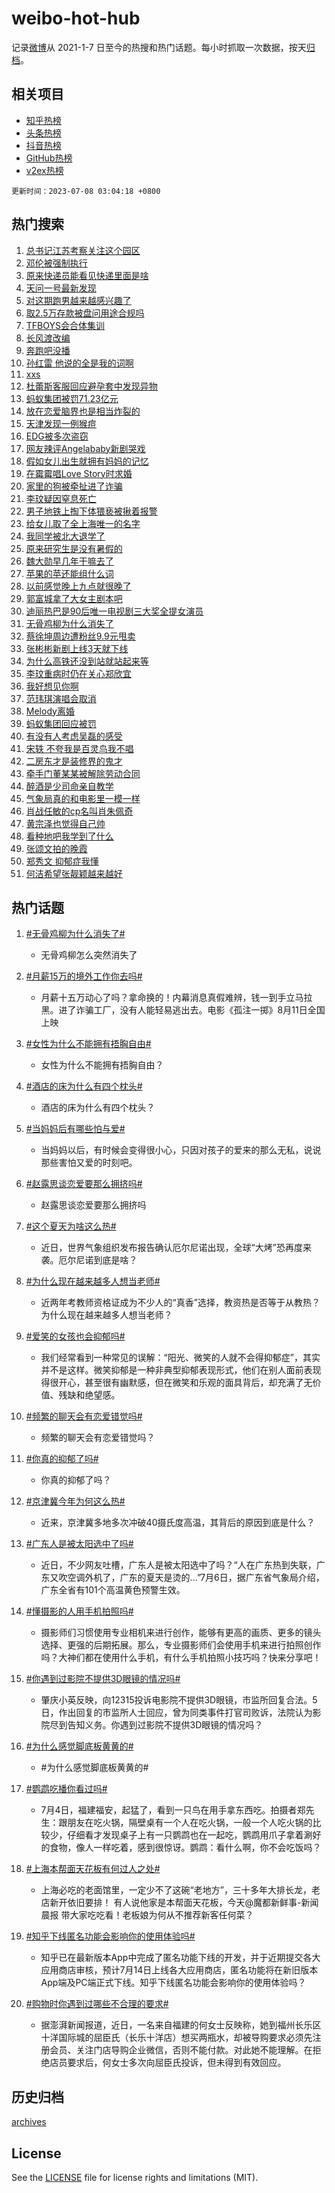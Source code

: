 # weibo-hot-hub

记录[微博](https://www.weibo.com)从 2021-1-7 日至今的热搜和热门话题。每小时抓取一次数据，按天[归档](archives)。

## 相关项目

- [知乎热榜](https://github.com/lonnyzhang423/zhihu-hot-hub)
- [头条热榜](https://github.com/lonnyzhang423/toutiao-hot-hub)
- [抖音热榜](https://github.com/lonnyzhang423/douyin-hot-hub)
- [GitHub热榜](https://github.com/lonnyzhang423/github-hot-hub)
- [v2ex热榜](https://github.com/lonnyzhang423/v2ex-hot-hub)


`更新时间：2023-07-08 03:04:18 +0800`

## 热门搜索

1. [总书记江苏考察关注这个园区](https://m.weibo.cn/search?containerid=100103type%3D1%26t%3D10%26q%3D%23%E6%80%BB%E4%B9%A6%E8%AE%B0%E6%B1%9F%E8%8B%8F%E8%80%83%E5%AF%9F%E5%85%B3%E6%B3%A8%E8%BF%99%E4%B8%AA%E5%9B%AD%E5%8C%BA%23&stream_entry_id=51&isnewpage=1&extparam=seat%3D1%26cate%3D10103%26filter_type%3Drealtimehot%26pos%3D0%26stream_entry_id%3D51%26dgr%3D0%26c_type%3D51%26display_time%3D1688756656%26pre_seqid%3D1688756656757927387198&luicode=10000011&lfid=106003type%253D25%2526t%253D3%2526disable_hot%253D1%2526filter_type%253Drealtimehot)
1. [邓伦被强制执行](https://m.weibo.cn/search?containerid=100103type%3D1%26t%3D10%26q%3D%23%E9%82%93%E4%BC%A6%E8%A2%AB%E5%BC%BA%E5%88%B6%E6%89%A7%E8%A1%8C%23&stream_entry_id=31&isnewpage=1&extparam=seat%3D1%26lcate%3D5001%26flag%3D2%26cate%3D5001%26band_rank%3D1%26dgr%3D0%26pos%3D0%26filter_type%3Drealtimehot%26q%3D%2523%25E9%2582%2593%25E4%25BC%25A6%25E8%25A2%25AB%25E5%25BC%25BA%25E5%2588%25B6%25E6%2589%25A7%25E8%25A1%258C%2523%26stream_entry_id%3D31%26realpos%3D1%26c_type%3D31%26display_time%3D1688756656%26pre_seqid%3D1688756656757927387198&luicode=10000011&lfid=106003type%253D25%2526t%253D3%2526disable_hot%253D1%2526filter_type%253Drealtimehot)
1. [原来快递员能看见快递里面是啥](https://m.weibo.cn/search?containerid=100103type%3D1%26t%3D10%26q%3D%23%E5%8E%9F%E6%9D%A5%E5%BF%AB%E9%80%92%E5%91%98%E8%83%BD%E7%9C%8B%E8%A7%81%E5%BF%AB%E9%80%92%E9%87%8C%E9%9D%A2%E6%98%AF%E5%95%A5%23&stream_entry_id=31&isnewpage=1&extparam=seat%3D1%26lcate%3D5001%26flag%3D2%26cate%3D5001%26band_rank%3D2%26dgr%3D0%26pos%3D1%26filter_type%3Drealtimehot%26q%3D%2523%25E5%258E%259F%25E6%259D%25A5%25E5%25BF%25AB%25E9%2580%2592%25E5%2591%2598%25E8%2583%25BD%25E7%259C%258B%25E8%25A7%2581%25E5%25BF%25AB%25E9%2580%2592%25E9%2587%258C%25E9%259D%25A2%25E6%2598%25AF%25E5%2595%25A5%2523%26stream_entry_id%3D31%26realpos%3D2%26c_type%3D31%26display_time%3D1688756656%26pre_seqid%3D1688756656757927387198&luicode=10000011&lfid=106003type%253D25%2526t%253D3%2526disable_hot%253D1%2526filter_type%253Drealtimehot)
1. [天问一号最新发现](https://m.weibo.cn/search?containerid=100103type%3D1%26t%3D10%26q%3D%23%E5%A4%A9%E9%97%AE%E4%B8%80%E5%8F%B7%E6%9C%80%E6%96%B0%E5%8F%91%E7%8E%B0%23&stream_entry_id=31&isnewpage=1&extparam=seat%3D1%26lcate%3D5001%26flag%3D0%26cate%3D5001%26band_rank%3D3%26dgr%3D0%26pos%3D2%26filter_type%3Drealtimehot%26q%3D%2523%25E5%25A4%25A9%25E9%2597%25AE%25E4%25B8%2580%25E5%258F%25B7%25E6%259C%2580%25E6%2596%25B0%25E5%258F%2591%25E7%258E%25B0%2523%26stream_entry_id%3D31%26realpos%3D3%26c_type%3D31%26display_time%3D1688756656%26pre_seqid%3D1688756656757927387198&luicode=10000011&lfid=106003type%253D25%2526t%253D3%2526disable_hot%253D1%2526filter_type%253Drealtimehot)
1. [对这期跑男越来越感兴趣了](https://m.weibo.cn/search?containerid=100103type%3D1%26t%3D10%26q%3D%23%E5%AF%B9%E8%BF%99%E6%9C%9F%E8%B7%91%E7%94%B7%E8%B6%8A%E6%9D%A5%E8%B6%8A%E6%84%9F%E5%85%B4%E8%B6%A3%E4%BA%86%23&stream_entry_id=31&isnewpage=1&extparam=seat%3D1%26lcate%3D5001%26flag%3D2%26cate%3D5001%26band_rank%3D4%26dgr%3D0%26pos%3D3%26filter_type%3Drealtimehot%26q%3D%2523%25E5%25AF%25B9%25E8%25BF%2599%25E6%259C%259F%25E8%25B7%2591%25E7%2594%25B7%25E8%25B6%258A%25E6%259D%25A5%25E8%25B6%258A%25E6%2584%259F%25E5%2585%25B4%25E8%25B6%25A3%25E4%25BA%2586%2523%26stream_entry_id%3D31%26realpos%3D4%26c_type%3D31%26display_time%3D1688756656%26pre_seqid%3D1688756656757927387198&luicode=10000011&lfid=106003type%253D25%2526t%253D3%2526disable_hot%253D1%2526filter_type%253Drealtimehot)
1. [取2.5万存款被盘问用途合规吗](https://m.weibo.cn/search?containerid=100103type%3D1%26t%3D10%26q%3D%23%E5%8F%962.5%E4%B8%87%E5%AD%98%E6%AC%BE%E8%A2%AB%E7%9B%98%E9%97%AE%E7%94%A8%E9%80%94%E5%90%88%E8%A7%84%E5%90%97%23&stream_entry_id=31&isnewpage=1&extparam=seat%3D1%26lcate%3D5001%26flag%3D0%26cate%3D5001%26band_rank%3D5%26dgr%3D0%26pos%3D4%26filter_type%3Drealtimehot%26q%3D%2523%25E5%258F%25962.5%25E4%25B8%2587%25E5%25AD%2598%25E6%25AC%25BE%25E8%25A2%25AB%25E7%259B%2598%25E9%2597%25AE%25E7%2594%25A8%25E9%2580%2594%25E5%2590%2588%25E8%25A7%2584%25E5%2590%2597%2523%26stream_entry_id%3D31%26realpos%3D5%26c_type%3D31%26display_time%3D1688756656%26pre_seqid%3D1688756656757927387198&luicode=10000011&lfid=106003type%253D25%2526t%253D3%2526disable_hot%253D1%2526filter_type%253Drealtimehot)
1. [TFBOYS会合体集训](https://m.weibo.cn/search?containerid=100103type%3D1%26t%3D10%26q%3D%23TFBOYS%E4%BC%9A%E5%90%88%E4%BD%93%E9%9B%86%E8%AE%AD%23&stream_entry_id=31&isnewpage=1&extparam=seat%3D1%26lcate%3D5001%26flag%3D0%26cate%3D5001%26band_rank%3D6%26dgr%3D0%26pos%3D5%26filter_type%3Drealtimehot%26q%3D%2523TFBOYS%25E4%25BC%259A%25E5%2590%2588%25E4%25BD%2593%25E9%259B%2586%25E8%25AE%25AD%2523%26stream_entry_id%3D31%26realpos%3D6%26c_type%3D31%26display_time%3D1688756656%26pre_seqid%3D1688756656757927387198&luicode=10000011&lfid=106003type%253D25%2526t%253D3%2526disable_hot%253D1%2526filter_type%253Drealtimehot)
1. [长风渡改编](https://m.weibo.cn/search?containerid=100103type%3D1%26t%3D10%26q%3D%E9%95%BF%E9%A3%8E%E6%B8%A1%E6%94%B9%E7%BC%96&stream_entry_id=31&isnewpage=1&extparam=seat%3D1%26lcate%3D5001%26flag%3D0%26cate%3D5001%26band_rank%3D7%26dgr%3D0%26pos%3D6%26filter_type%3Drealtimehot%26q%3D%25E9%2595%25BF%25E9%25A3%258E%25E6%25B8%25A1%25E6%2594%25B9%25E7%25BC%2596%26stream_entry_id%3D31%26realpos%3D7%26c_type%3D31%26display_time%3D1688756656%26pre_seqid%3D1688756656757927387198&luicode=10000011&lfid=106003type%253D25%2526t%253D3%2526disable_hot%253D1%2526filter_type%253Drealtimehot)
1. [奔跑吧没播](https://m.weibo.cn/search?containerid=100103type%3D1%26t%3D10%26q%3D%23%E5%A5%94%E8%B7%91%E5%90%A7%E6%B2%A1%E6%92%AD%23&stream_entry_id=31&isnewpage=1&extparam=seat%3D1%26lcate%3D5001%26flag%3D0%26cate%3D5001%26band_rank%3D8%26dgr%3D0%26pos%3D7%26filter_type%3Drealtimehot%26q%3D%2523%25E5%25A5%2594%25E8%25B7%2591%25E5%2590%25A7%25E6%25B2%25A1%25E6%2592%25AD%2523%26stream_entry_id%3D31%26realpos%3D8%26c_type%3D31%26display_time%3D1688756656%26pre_seqid%3D1688756656757927387198&luicode=10000011&lfid=106003type%253D25%2526t%253D3%2526disable_hot%253D1%2526filter_type%253Drealtimehot)
1. [孙红雷 他说的全是我的词啊](https://m.weibo.cn/search?containerid=100103type%3D1%26t%3D10%26q%3D%E5%AD%99%E7%BA%A2%E9%9B%B7+%E4%BB%96%E8%AF%B4%E7%9A%84%E5%85%A8%E6%98%AF%E6%88%91%E7%9A%84%E8%AF%8D%E5%95%8A&stream_entry_id=31&isnewpage=1&extparam=seat%3D1%26lcate%3D5001%26flag%3D2%26cate%3D5001%26band_rank%3D9%26dgr%3D0%26pos%3D8%26filter_type%3Drealtimehot%26q%3D%25E5%25AD%2599%25E7%25BA%25A2%25E9%259B%25B7%2520%25E4%25BB%2596%25E8%25AF%25B4%25E7%259A%2584%25E5%2585%25A8%25E6%2598%25AF%25E6%2588%2591%25E7%259A%2584%25E8%25AF%258D%25E5%2595%258A%26stream_entry_id%3D31%26realpos%3D9%26c_type%3D31%26display_time%3D1688756656%26pre_seqid%3D1688756656757927387198&luicode=10000011&lfid=106003type%253D25%2526t%253D3%2526disable_hot%253D1%2526filter_type%253Drealtimehot)
1. [xxs](https://m.weibo.cn/search?containerid=100103type%3D1%26t%3D10%26q%3Dxxs&stream_entry_id=31&isnewpage=1&extparam=seat%3D1%26lcate%3D5001%26flag%3D0%26cate%3D5001%26band_rank%3D10%26dgr%3D0%26pos%3D9%26filter_type%3Drealtimehot%26q%3Dxxs%26stream_entry_id%3D31%26realpos%3D10%26c_type%3D31%26display_time%3D1688756656%26pre_seqid%3D1688756656757927387198&luicode=10000011&lfid=106003type%253D25%2526t%253D3%2526disable_hot%253D1%2526filter_type%253Drealtimehot)
1. [杜蕾斯客服回应避孕套中发现异物](https://m.weibo.cn/search?containerid=100103type%3D1%26t%3D10%26q%3D%23%E6%9D%9C%E8%95%BE%E6%96%AF%E5%AE%A2%E6%9C%8D%E5%9B%9E%E5%BA%94%E9%81%BF%E5%AD%95%E5%A5%97%E4%B8%AD%E5%8F%91%E7%8E%B0%E5%BC%82%E7%89%A9%23&stream_entry_id=31&isnewpage=1&extparam=seat%3D1%26lcate%3D5001%26flag%3D2%26cate%3D5001%26band_rank%3D11%26dgr%3D0%26pos%3D10%26filter_type%3Drealtimehot%26q%3D%2523%25E6%259D%259C%25E8%2595%25BE%25E6%2596%25AF%25E5%25AE%25A2%25E6%259C%258D%25E5%259B%259E%25E5%25BA%2594%25E9%2581%25BF%25E5%25AD%2595%25E5%25A5%2597%25E4%25B8%25AD%25E5%258F%2591%25E7%258E%25B0%25E5%25BC%2582%25E7%2589%25A9%2523%26stream_entry_id%3D31%26realpos%3D11%26c_type%3D31%26display_time%3D1688756656%26pre_seqid%3D1688756656757927387198&luicode=10000011&lfid=106003type%253D25%2526t%253D3%2526disable_hot%253D1%2526filter_type%253Drealtimehot)
1. [蚂蚁集团被罚71.23亿元](https://m.weibo.cn/search?containerid=100103type%3D1%26t%3D10%26q%3D%23%E8%9A%82%E8%9A%81%E9%9B%86%E5%9B%A2%E8%A2%AB%E7%BD%9A71.23%E4%BA%BF%E5%85%83%23&stream_entry_id=31&isnewpage=1&extparam=seat%3D1%26lcate%3D5001%26flag%3D0%26cate%3D5001%26band_rank%3D12%26dgr%3D0%26pos%3D11%26filter_type%3Drealtimehot%26q%3D%2523%25E8%259A%2582%25E8%259A%2581%25E9%259B%2586%25E5%259B%25A2%25E8%25A2%25AB%25E7%25BD%259A71.23%25E4%25BA%25BF%25E5%2585%2583%2523%26stream_entry_id%3D31%26realpos%3D12%26c_type%3D31%26display_time%3D1688756656%26pre_seqid%3D1688756656757927387198&luicode=10000011&lfid=106003type%253D25%2526t%253D3%2526disable_hot%253D1%2526filter_type%253Drealtimehot)
1. [放在恋爱脑界也是相当炸裂的](https://m.weibo.cn/search?containerid=100103type%3D1%26t%3D10%26q%3D%E6%94%BE%E5%9C%A8%E6%81%8B%E7%88%B1%E8%84%91%E7%95%8C%E4%B9%9F%E6%98%AF%E7%9B%B8%E5%BD%93%E7%82%B8%E8%A3%82%E7%9A%84&stream_entry_id=31&isnewpage=1&extparam=seat%3D1%26lcate%3D5001%26flag%3D0%26cate%3D5001%26band_rank%3D13%26dgr%3D0%26pos%3D12%26filter_type%3Drealtimehot%26q%3D%25E6%2594%25BE%25E5%259C%25A8%25E6%2581%258B%25E7%2588%25B1%25E8%2584%2591%25E7%2595%258C%25E4%25B9%259F%25E6%2598%25AF%25E7%259B%25B8%25E5%25BD%2593%25E7%2582%25B8%25E8%25A3%2582%25E7%259A%2584%26stream_entry_id%3D31%26realpos%3D13%26c_type%3D31%26display_time%3D1688756656%26pre_seqid%3D1688756656757927387198&luicode=10000011&lfid=106003type%253D25%2526t%253D3%2526disable_hot%253D1%2526filter_type%253Drealtimehot)
1. [天津发现一例猴痘](https://m.weibo.cn/search?containerid=100103type%3D1%26t%3D10%26q%3D%23%E5%A4%A9%E6%B4%A5%E5%8F%91%E7%8E%B0%E4%B8%80%E4%BE%8B%E7%8C%B4%E7%97%98%23&stream_entry_id=31&isnewpage=1&extparam=seat%3D1%26lcate%3D5001%26flag%3D0%26cate%3D5001%26band_rank%3D14%26dgr%3D0%26pos%3D13%26filter_type%3Drealtimehot%26q%3D%2523%25E5%25A4%25A9%25E6%25B4%25A5%25E5%258F%2591%25E7%258E%25B0%25E4%25B8%2580%25E4%25BE%258B%25E7%258C%25B4%25E7%2597%2598%2523%26stream_entry_id%3D31%26realpos%3D14%26c_type%3D31%26display_time%3D1688756656%26pre_seqid%3D1688756656757927387198&luicode=10000011&lfid=106003type%253D25%2526t%253D3%2526disable_hot%253D1%2526filter_type%253Drealtimehot)
1. [EDG被多次盗窃](https://m.weibo.cn/search?containerid=100103type%3D1%26t%3D10%26q%3D%23EDG%E8%A2%AB%E5%A4%9A%E6%AC%A1%E7%9B%97%E7%AA%83%23&stream_entry_id=31&isnewpage=1&extparam=seat%3D1%26lcate%3D5001%26flag%3D0%26cate%3D5001%26band_rank%3D15%26dgr%3D0%26pos%3D14%26filter_type%3Drealtimehot%26q%3D%2523EDG%25E8%25A2%25AB%25E5%25A4%259A%25E6%25AC%25A1%25E7%259B%2597%25E7%25AA%2583%2523%26stream_entry_id%3D31%26realpos%3D15%26c_type%3D31%26display_time%3D1688756656%26pre_seqid%3D1688756656757927387198&luicode=10000011&lfid=106003type%253D25%2526t%253D3%2526disable_hot%253D1%2526filter_type%253Drealtimehot)
1. [网友辣评Angelababy新剧哭戏](https://m.weibo.cn/search?containerid=100103type%3D1%26t%3D10%26q%3D%23%E7%BD%91%E5%8F%8B%E8%BE%A3%E8%AF%84Angelababy%E6%96%B0%E5%89%A7%E5%93%AD%E6%88%8F%23&stream_entry_id=31&isnewpage=1&extparam=seat%3D1%26lcate%3D5001%26flag%3D0%26cate%3D5001%26band_rank%3D16%26dgr%3D0%26pos%3D15%26filter_type%3Drealtimehot%26q%3D%2523%25E7%25BD%2591%25E5%258F%258B%25E8%25BE%25A3%25E8%25AF%2584Angelababy%25E6%2596%25B0%25E5%2589%25A7%25E5%2593%25AD%25E6%2588%258F%2523%26stream_entry_id%3D31%26realpos%3D16%26c_type%3D31%26display_time%3D1688756656%26pre_seqid%3D1688756656757927387198&luicode=10000011&lfid=106003type%253D25%2526t%253D3%2526disable_hot%253D1%2526filter_type%253Drealtimehot)
1. [假如女儿出生就拥有妈妈的记忆](https://m.weibo.cn/search?containerid=100103type%3D1%26t%3D10%26q%3D%E5%81%87%E5%A6%82%E5%A5%B3%E5%84%BF%E5%87%BA%E7%94%9F%E5%B0%B1%E6%8B%A5%E6%9C%89%E5%A6%88%E5%A6%88%E7%9A%84%E8%AE%B0%E5%BF%86&stream_entry_id=31&isnewpage=1&extparam=seat%3D1%26lcate%3D5001%26flag%3D0%26cate%3D5001%26band_rank%3D17%26dgr%3D0%26pos%3D16%26filter_type%3Drealtimehot%26q%3D%25E5%2581%2587%25E5%25A6%2582%25E5%25A5%25B3%25E5%2584%25BF%25E5%2587%25BA%25E7%2594%259F%25E5%25B0%25B1%25E6%258B%25A5%25E6%259C%2589%25E5%25A6%2588%25E5%25A6%2588%25E7%259A%2584%25E8%25AE%25B0%25E5%25BF%2586%26stream_entry_id%3D31%26realpos%3D17%26c_type%3D31%26display_time%3D1688756656%26pre_seqid%3D1688756656757927387198&luicode=10000011&lfid=106003type%253D25%2526t%253D3%2526disable_hot%253D1%2526filter_type%253Drealtimehot)
1. [在霉霉唱Love Story时求婚](https://m.weibo.cn/search?containerid=100103type%3D1%26t%3D10%26q%3D%E5%9C%A8%E9%9C%89%E9%9C%89%E5%94%B1Love+Story%E6%97%B6%E6%B1%82%E5%A9%9A&stream_entry_id=31&isnewpage=1&extparam=seat%3D1%26lcate%3D5001%26flag%3D0%26cate%3D5001%26band_rank%3D18%26dgr%3D0%26pos%3D17%26filter_type%3Drealtimehot%26q%3D%25E5%259C%25A8%25E9%259C%2589%25E9%259C%2589%25E5%2594%25B1Love%2520Story%25E6%2597%25B6%25E6%25B1%2582%25E5%25A9%259A%26stream_entry_id%3D31%26realpos%3D18%26c_type%3D31%26display_time%3D1688756656%26pre_seqid%3D1688756656757927387198&luicode=10000011&lfid=106003type%253D25%2526t%253D3%2526disable_hot%253D1%2526filter_type%253Drealtimehot)
1. [家里的狗被牵扯进了诈骗](https://m.weibo.cn/search?containerid=100103type%3D1%26t%3D10%26q%3D%E5%AE%B6%E9%87%8C%E7%9A%84%E7%8B%97%E8%A2%AB%E7%89%B5%E6%89%AF%E8%BF%9B%E4%BA%86%E8%AF%88%E9%AA%97&stream_entry_id=31&isnewpage=1&extparam=seat%3D1%26lcate%3D5001%26flag%3D0%26cate%3D5001%26band_rank%3D19%26dgr%3D0%26pos%3D18%26filter_type%3Drealtimehot%26q%3D%25E5%25AE%25B6%25E9%2587%258C%25E7%259A%2584%25E7%258B%2597%25E8%25A2%25AB%25E7%2589%25B5%25E6%2589%25AF%25E8%25BF%259B%25E4%25BA%2586%25E8%25AF%2588%25E9%25AA%2597%26stream_entry_id%3D31%26realpos%3D19%26c_type%3D31%26display_time%3D1688756656%26pre_seqid%3D1688756656757927387198&luicode=10000011&lfid=106003type%253D25%2526t%253D3%2526disable_hot%253D1%2526filter_type%253Drealtimehot)
1. [李玟疑因窒息死亡](https://m.weibo.cn/search?containerid=100103type%3D1%26t%3D10%26q%3D%23%E6%9D%8E%E7%8E%9F%E7%96%91%E5%9B%A0%E7%AA%92%E6%81%AF%E6%AD%BB%E4%BA%A1%23&stream_entry_id=31&isnewpage=1&extparam=seat%3D1%26lcate%3D5001%26flag%3D0%26cate%3D5001%26band_rank%3D20%26dgr%3D0%26pos%3D19%26filter_type%3Drealtimehot%26q%3D%2523%25E6%259D%258E%25E7%258E%259F%25E7%2596%2591%25E5%259B%25A0%25E7%25AA%2592%25E6%2581%25AF%25E6%25AD%25BB%25E4%25BA%25A1%2523%26stream_entry_id%3D31%26realpos%3D20%26c_type%3D31%26display_time%3D1688756656%26pre_seqid%3D1688756656757927387198&luicode=10000011&lfid=106003type%253D25%2526t%253D3%2526disable_hot%253D1%2526filter_type%253Drealtimehot)
1. [男子地铁上掏下体猥亵被揪着报警](https://m.weibo.cn/search?containerid=100103type%3D1%26t%3D10%26q%3D%23%E7%94%B7%E5%AD%90%E5%9C%B0%E9%93%81%E4%B8%8A%E6%8E%8F%E4%B8%8B%E4%BD%93%E7%8C%A5%E4%BA%B5%E8%A2%AB%E6%8F%AA%E7%9D%80%E6%8A%A5%E8%AD%A6%23&stream_entry_id=31&isnewpage=1&extparam=seat%3D1%26lcate%3D5001%26flag%3D2%26cate%3D5001%26band_rank%3D21%26dgr%3D0%26pos%3D20%26filter_type%3Drealtimehot%26q%3D%2523%25E7%2594%25B7%25E5%25AD%2590%25E5%259C%25B0%25E9%2593%2581%25E4%25B8%258A%25E6%258E%258F%25E4%25B8%258B%25E4%25BD%2593%25E7%258C%25A5%25E4%25BA%25B5%25E8%25A2%25AB%25E6%258F%25AA%25E7%259D%2580%25E6%258A%25A5%25E8%25AD%25A6%2523%26stream_entry_id%3D31%26realpos%3D21%26c_type%3D31%26display_time%3D1688756656%26pre_seqid%3D1688756656757927387198&luicode=10000011&lfid=106003type%253D25%2526t%253D3%2526disable_hot%253D1%2526filter_type%253Drealtimehot)
1. [给女儿取了全上海唯一的名字](https://m.weibo.cn/search?containerid=100103type%3D1%26t%3D10%26q%3D%23%E7%BB%99%E5%A5%B3%E5%84%BF%E5%8F%96%E4%BA%86%E5%85%A8%E4%B8%8A%E6%B5%B7%E5%94%AF%E4%B8%80%E7%9A%84%E5%90%8D%E5%AD%97%23&stream_entry_id=31&isnewpage=1&extparam=seat%3D1%26lcate%3D5001%26flag%3D0%26cate%3D5001%26band_rank%3D22%26dgr%3D0%26pos%3D21%26filter_type%3Drealtimehot%26q%3D%2523%25E7%25BB%2599%25E5%25A5%25B3%25E5%2584%25BF%25E5%258F%2596%25E4%25BA%2586%25E5%2585%25A8%25E4%25B8%258A%25E6%25B5%25B7%25E5%2594%25AF%25E4%25B8%2580%25E7%259A%2584%25E5%2590%258D%25E5%25AD%2597%2523%26stream_entry_id%3D31%26realpos%3D22%26c_type%3D31%26display_time%3D1688756656%26pre_seqid%3D1688756656757927387198&luicode=10000011&lfid=106003type%253D25%2526t%253D3%2526disable_hot%253D1%2526filter_type%253Drealtimehot)
1. [我同学被北大退学了](https://m.weibo.cn/search?containerid=100103type%3D1%26t%3D10%26q%3D%23%E6%88%91%E5%90%8C%E5%AD%A6%E8%A2%AB%E5%8C%97%E5%A4%A7%E9%80%80%E5%AD%A6%E4%BA%86%23&stream_entry_id=31&isnewpage=1&extparam=seat%3D1%26lcate%3D5001%26flag%3D0%26cate%3D5001%26band_rank%3D23%26dgr%3D0%26pos%3D22%26filter_type%3Drealtimehot%26q%3D%2523%25E6%2588%2591%25E5%2590%258C%25E5%25AD%25A6%25E8%25A2%25AB%25E5%258C%2597%25E5%25A4%25A7%25E9%2580%2580%25E5%25AD%25A6%25E4%25BA%2586%2523%26stream_entry_id%3D31%26realpos%3D23%26c_type%3D31%26display_time%3D1688756656%26pre_seqid%3D1688756656757927387198&luicode=10000011&lfid=106003type%253D25%2526t%253D3%2526disable_hot%253D1%2526filter_type%253Drealtimehot)
1. [原来研究生是没有暑假的](https://m.weibo.cn/search?containerid=100103type%3D1%26t%3D10%26q%3D%23%E5%8E%9F%E6%9D%A5%E7%A0%94%E7%A9%B6%E7%94%9F%E6%98%AF%E6%B2%A1%E6%9C%89%E6%9A%91%E5%81%87%E7%9A%84%23&stream_entry_id=31&isnewpage=1&extparam=seat%3D1%26lcate%3D5001%26flag%3D0%26cate%3D5001%26band_rank%3D24%26dgr%3D0%26pos%3D23%26filter_type%3Drealtimehot%26q%3D%2523%25E5%258E%259F%25E6%259D%25A5%25E7%25A0%2594%25E7%25A9%25B6%25E7%2594%259F%25E6%2598%25AF%25E6%25B2%25A1%25E6%259C%2589%25E6%259A%2591%25E5%2581%2587%25E7%259A%2584%2523%26stream_entry_id%3D31%26realpos%3D24%26c_type%3D31%26display_time%3D1688756656%26pre_seqid%3D1688756656757927387198&luicode=10000011&lfid=106003type%253D25%2526t%253D3%2526disable_hot%253D1%2526filter_type%253Drealtimehot)
1. [魏大勋早几年干嘛去了](https://m.weibo.cn/search?containerid=100103type%3D1%26t%3D10%26q%3D%23%E9%AD%8F%E5%A4%A7%E5%8B%8B%E6%97%A9%E5%87%A0%E5%B9%B4%E5%B9%B2%E5%98%9B%E5%8E%BB%E4%BA%86%23&stream_entry_id=31&isnewpage=1&extparam=seat%3D1%26lcate%3D5001%26flag%3D0%26cate%3D5001%26band_rank%3D25%26dgr%3D0%26pos%3D24%26filter_type%3Drealtimehot%26q%3D%2523%25E9%25AD%258F%25E5%25A4%25A7%25E5%258B%258B%25E6%2597%25A9%25E5%2587%25A0%25E5%25B9%25B4%25E5%25B9%25B2%25E5%2598%259B%25E5%258E%25BB%25E4%25BA%2586%2523%26stream_entry_id%3D31%26realpos%3D25%26c_type%3D31%26display_time%3D1688756656%26pre_seqid%3D1688756656757927387198&luicode=10000011&lfid=106003type%253D25%2526t%253D3%2526disable_hot%253D1%2526filter_type%253Drealtimehot)
1. [苹果的苹还能组什么词](https://m.weibo.cn/search?containerid=100103type%3D1%26t%3D10%26q%3D%23%E8%8B%B9%E6%9E%9C%E7%9A%84%E8%8B%B9%E8%BF%98%E8%83%BD%E7%BB%84%E4%BB%80%E4%B9%88%E8%AF%8D%23&stream_entry_id=31&isnewpage=1&extparam=seat%3D1%26lcate%3D5001%26flag%3D0%26cate%3D5001%26band_rank%3D26%26dgr%3D0%26pos%3D25%26filter_type%3Drealtimehot%26q%3D%2523%25E8%258B%25B9%25E6%259E%259C%25E7%259A%2584%25E8%258B%25B9%25E8%25BF%2598%25E8%2583%25BD%25E7%25BB%2584%25E4%25BB%2580%25E4%25B9%2588%25E8%25AF%258D%2523%26stream_entry_id%3D31%26realpos%3D26%26c_type%3D31%26display_time%3D1688756656%26pre_seqid%3D1688756656757927387198&luicode=10000011&lfid=106003type%253D25%2526t%253D3%2526disable_hot%253D1%2526filter_type%253Drealtimehot)
1. [以前感觉晚上九点就很晚了](https://m.weibo.cn/search?containerid=100103type%3D1%26t%3D10%26q%3D%E4%BB%A5%E5%89%8D%E6%84%9F%E8%A7%89%E6%99%9A%E4%B8%8A%E4%B9%9D%E7%82%B9%E5%B0%B1%E5%BE%88%E6%99%9A%E4%BA%86&stream_entry_id=31&isnewpage=1&extparam=seat%3D1%26lcate%3D5001%26flag%3D0%26cate%3D5001%26band_rank%3D27%26dgr%3D0%26pos%3D26%26filter_type%3Drealtimehot%26q%3D%25E4%25BB%25A5%25E5%2589%258D%25E6%2584%259F%25E8%25A7%2589%25E6%2599%259A%25E4%25B8%258A%25E4%25B9%259D%25E7%2582%25B9%25E5%25B0%25B1%25E5%25BE%2588%25E6%2599%259A%25E4%25BA%2586%26stream_entry_id%3D31%26realpos%3D27%26c_type%3D31%26display_time%3D1688756656%26pre_seqid%3D1688756656757927387198&luicode=10000011&lfid=106003type%253D25%2526t%253D3%2526disable_hot%253D1%2526filter_type%253Drealtimehot)
1. [郭富城拿了大女主剧本吧](https://m.weibo.cn/search?containerid=100103type%3D1%26t%3D10%26q%3D%23%E9%83%AD%E5%AF%8C%E5%9F%8E%E6%8B%BF%E4%BA%86%E5%A4%A7%E5%A5%B3%E4%B8%BB%E5%89%A7%E6%9C%AC%E5%90%A7%23&stream_entry_id=31&isnewpage=1&extparam=seat%3D1%26lcate%3D5001%26flag%3D1%26cate%3D5001%26band_rank%3D28%26dgr%3D0%26pos%3D27%26filter_type%3Drealtimehot%26q%3D%2523%25E9%2583%25AD%25E5%25AF%258C%25E5%259F%258E%25E6%258B%25BF%25E4%25BA%2586%25E5%25A4%25A7%25E5%25A5%25B3%25E4%25B8%25BB%25E5%2589%25A7%25E6%259C%25AC%25E5%2590%25A7%2523%26stream_entry_id%3D31%26realpos%3D28%26c_type%3D31%26display_time%3D1688756656%26pre_seqid%3D1688756656757927387198&luicode=10000011&lfid=106003type%253D25%2526t%253D3%2526disable_hot%253D1%2526filter_type%253Drealtimehot)
1. [迪丽热巴是90后唯一电视剧三大奖全提女演员](https://m.weibo.cn/search?containerid=100103type%3D1%26t%3D10%26q%3D%23%E8%BF%AA%E4%B8%BD%E7%83%AD%E5%B7%B4%E6%98%AF90%E5%90%8E%E5%94%AF%E4%B8%80%E7%94%B5%E8%A7%86%E5%89%A7%E4%B8%89%E5%A4%A7%E5%A5%96%E5%85%A8%E6%8F%90%E5%A5%B3%E6%BC%94%E5%91%98%23&stream_entry_id=31&isnewpage=1&extparam=seat%3D1%26lcate%3D5001%26flag%3D0%26cate%3D5001%26band_rank%3D29%26dgr%3D0%26pos%3D28%26filter_type%3Drealtimehot%26q%3D%2523%25E8%25BF%25AA%25E4%25B8%25BD%25E7%2583%25AD%25E5%25B7%25B4%25E6%2598%25AF90%25E5%2590%258E%25E5%2594%25AF%25E4%25B8%2580%25E7%2594%25B5%25E8%25A7%2586%25E5%2589%25A7%25E4%25B8%2589%25E5%25A4%25A7%25E5%25A5%2596%25E5%2585%25A8%25E6%258F%2590%25E5%25A5%25B3%25E6%25BC%2594%25E5%2591%2598%2523%26stream_entry_id%3D31%26realpos%3D29%26c_type%3D31%26display_time%3D1688756656%26pre_seqid%3D1688756656757927387198&luicode=10000011&lfid=106003type%253D25%2526t%253D3%2526disable_hot%253D1%2526filter_type%253Drealtimehot)
1. [无骨鸡柳为什么消失了](https://m.weibo.cn/search?containerid=100103type%3D1%26t%3D10%26q%3D%23%E6%97%A0%E9%AA%A8%E9%B8%A1%E6%9F%B3%E4%B8%BA%E4%BB%80%E4%B9%88%E6%B6%88%E5%A4%B1%E4%BA%86%23&stream_entry_id=31&isnewpage=1&extparam=seat%3D1%26lcate%3D5001%26flag%3D0%26cate%3D5001%26band_rank%3D30%26dgr%3D0%26pos%3D29%26filter_type%3Drealtimehot%26q%3D%2523%25E6%2597%25A0%25E9%25AA%25A8%25E9%25B8%25A1%25E6%259F%25B3%25E4%25B8%25BA%25E4%25BB%2580%25E4%25B9%2588%25E6%25B6%2588%25E5%25A4%25B1%25E4%25BA%2586%2523%26stream_entry_id%3D31%26realpos%3D30%26c_type%3D31%26display_time%3D1688756656%26pre_seqid%3D1688756656757927387198&luicode=10000011&lfid=106003type%253D25%2526t%253D3%2526disable_hot%253D1%2526filter_type%253Drealtimehot)
1. [蔡徐坤周边遭粉丝9.9元甩卖](https://m.weibo.cn/search?containerid=100103type%3D1%26t%3D10%26q%3D%23%E8%94%A1%E5%BE%90%E5%9D%A4%E5%91%A8%E8%BE%B9%E9%81%AD%E7%B2%89%E4%B8%9D9.9%E5%85%83%E7%94%A9%E5%8D%96%23&stream_entry_id=31&isnewpage=1&extparam=seat%3D1%26lcate%3D5001%26flag%3D0%26cate%3D5001%26band_rank%3D31%26dgr%3D0%26pos%3D30%26filter_type%3Drealtimehot%26q%3D%2523%25E8%2594%25A1%25E5%25BE%2590%25E5%259D%25A4%25E5%2591%25A8%25E8%25BE%25B9%25E9%2581%25AD%25E7%25B2%2589%25E4%25B8%259D9.9%25E5%2585%2583%25E7%2594%25A9%25E5%258D%2596%2523%26stream_entry_id%3D31%26realpos%3D31%26c_type%3D31%26display_time%3D1688756656%26pre_seqid%3D1688756656757927387198&luicode=10000011&lfid=106003type%253D25%2526t%253D3%2526disable_hot%253D1%2526filter_type%253Drealtimehot)
1. [张彬彬新剧上线3天就下线](https://m.weibo.cn/search?containerid=100103type%3D1%26t%3D10%26q%3D%23%E5%BC%A0%E5%BD%AC%E5%BD%AC%E6%96%B0%E5%89%A7%E4%B8%8A%E7%BA%BF3%E5%A4%A9%E5%B0%B1%E4%B8%8B%E7%BA%BF%23&stream_entry_id=31&isnewpage=1&extparam=seat%3D1%26lcate%3D5001%26flag%3D0%26cate%3D5001%26band_rank%3D32%26dgr%3D0%26pos%3D31%26filter_type%3Drealtimehot%26q%3D%2523%25E5%25BC%25A0%25E5%25BD%25AC%25E5%25BD%25AC%25E6%2596%25B0%25E5%2589%25A7%25E4%25B8%258A%25E7%25BA%25BF3%25E5%25A4%25A9%25E5%25B0%25B1%25E4%25B8%258B%25E7%25BA%25BF%2523%26stream_entry_id%3D31%26realpos%3D32%26c_type%3D31%26display_time%3D1688756656%26pre_seqid%3D1688756656757927387198&luicode=10000011&lfid=106003type%253D25%2526t%253D3%2526disable_hot%253D1%2526filter_type%253Drealtimehot)
1. [为什么高铁还没到站就站起来等](https://m.weibo.cn/search?containerid=100103type%3D1%26t%3D10%26q%3D%E4%B8%BA%E4%BB%80%E4%B9%88%E9%AB%98%E9%93%81%E8%BF%98%E6%B2%A1%E5%88%B0%E7%AB%99%E5%B0%B1%E7%AB%99%E8%B5%B7%E6%9D%A5%E7%AD%89&stream_entry_id=31&isnewpage=1&extparam=seat%3D1%26lcate%3D5001%26flag%3D0%26cate%3D5001%26band_rank%3D33%26dgr%3D0%26pos%3D32%26filter_type%3Drealtimehot%26q%3D%25E4%25B8%25BA%25E4%25BB%2580%25E4%25B9%2588%25E9%25AB%2598%25E9%2593%2581%25E8%25BF%2598%25E6%25B2%25A1%25E5%2588%25B0%25E7%25AB%2599%25E5%25B0%25B1%25E7%25AB%2599%25E8%25B5%25B7%25E6%259D%25A5%25E7%25AD%2589%26stream_entry_id%3D31%26realpos%3D33%26c_type%3D31%26display_time%3D1688756656%26pre_seqid%3D1688756656757927387198&luicode=10000011&lfid=106003type%253D25%2526t%253D3%2526disable_hot%253D1%2526filter_type%253Drealtimehot)
1. [李玟重病时仍在关心郑欣宜](https://m.weibo.cn/search?containerid=100103type%3D1%26t%3D10%26q%3D%23%E6%9D%8E%E7%8E%9F%E9%87%8D%E7%97%85%E6%97%B6%E4%BB%8D%E5%9C%A8%E5%85%B3%E5%BF%83%E9%83%91%E6%AC%A3%E5%AE%9C%23&stream_entry_id=31&isnewpage=1&extparam=seat%3D1%26lcate%3D5001%26flag%3D0%26cate%3D5001%26band_rank%3D34%26dgr%3D0%26pos%3D33%26filter_type%3Drealtimehot%26q%3D%2523%25E6%259D%258E%25E7%258E%259F%25E9%2587%258D%25E7%2597%2585%25E6%2597%25B6%25E4%25BB%258D%25E5%259C%25A8%25E5%2585%25B3%25E5%25BF%2583%25E9%2583%2591%25E6%25AC%25A3%25E5%25AE%259C%2523%26stream_entry_id%3D31%26realpos%3D34%26c_type%3D31%26display_time%3D1688756656%26pre_seqid%3D1688756656757927387198&luicode=10000011&lfid=106003type%253D25%2526t%253D3%2526disable_hot%253D1%2526filter_type%253Drealtimehot)
1. [我好想见你啊](https://m.weibo.cn/search?containerid=100103type%3D1%26t%3D10%26q%3D%E6%88%91%E5%A5%BD%E6%83%B3%E8%A7%81%E4%BD%A0%E5%95%8A&stream_entry_id=31&isnewpage=1&extparam=seat%3D1%26lcate%3D5001%26flag%3D0%26cate%3D5001%26band_rank%3D35%26dgr%3D0%26pos%3D34%26filter_type%3Drealtimehot%26q%3D%25E6%2588%2591%25E5%25A5%25BD%25E6%2583%25B3%25E8%25A7%2581%25E4%25BD%25A0%25E5%2595%258A%26stream_entry_id%3D31%26realpos%3D35%26c_type%3D31%26display_time%3D1688756656%26pre_seqid%3D1688756656757927387198&luicode=10000011&lfid=106003type%253D25%2526t%253D3%2526disable_hot%253D1%2526filter_type%253Drealtimehot)
1. [范玮琪演唱会取消](https://m.weibo.cn/search?containerid=100103type%3D1%26t%3D10%26q%3D%23%E8%8C%83%E7%8E%AE%E7%90%AA%E6%BC%94%E5%94%B1%E4%BC%9A%E5%8F%96%E6%B6%88%23&stream_entry_id=31&isnewpage=1&extparam=seat%3D1%26lcate%3D5001%26flag%3D0%26cate%3D5001%26band_rank%3D36%26dgr%3D0%26pos%3D35%26filter_type%3Drealtimehot%26q%3D%2523%25E8%258C%2583%25E7%258E%25AE%25E7%2590%25AA%25E6%25BC%2594%25E5%2594%25B1%25E4%25BC%259A%25E5%258F%2596%25E6%25B6%2588%2523%26stream_entry_id%3D31%26realpos%3D36%26c_type%3D31%26display_time%3D1688756656%26pre_seqid%3D1688756656757927387198&luicode=10000011&lfid=106003type%253D25%2526t%253D3%2526disable_hot%253D1%2526filter_type%253Drealtimehot)
1. [Melody离婚](https://m.weibo.cn/search?containerid=100103type%3D1%26t%3D10%26q%3D%23Melody%E7%A6%BB%E5%A9%9A%23&stream_entry_id=31&isnewpage=1&extparam=seat%3D1%26lcate%3D5001%26flag%3D0%26cate%3D5001%26band_rank%3D37%26dgr%3D0%26pos%3D36%26filter_type%3Drealtimehot%26q%3D%2523Melody%25E7%25A6%25BB%25E5%25A9%259A%2523%26stream_entry_id%3D31%26realpos%3D37%26c_type%3D31%26display_time%3D1688756656%26pre_seqid%3D1688756656757927387198&luicode=10000011&lfid=106003type%253D25%2526t%253D3%2526disable_hot%253D1%2526filter_type%253Drealtimehot)
1. [蚂蚁集团回应被罚](https://m.weibo.cn/search?containerid=100103type%3D1%26t%3D10%26q%3D%23%E8%9A%82%E8%9A%81%E9%9B%86%E5%9B%A2%E5%9B%9E%E5%BA%94%E8%A2%AB%E7%BD%9A%23&stream_entry_id=31&isnewpage=1&extparam=seat%3D1%26lcate%3D5001%26flag%3D0%26cate%3D5001%26band_rank%3D38%26dgr%3D0%26pos%3D37%26filter_type%3Drealtimehot%26q%3D%2523%25E8%259A%2582%25E8%259A%2581%25E9%259B%2586%25E5%259B%25A2%25E5%259B%259E%25E5%25BA%2594%25E8%25A2%25AB%25E7%25BD%259A%2523%26stream_entry_id%3D31%26realpos%3D38%26c_type%3D31%26display_time%3D1688756656%26pre_seqid%3D1688756656757927387198&luicode=10000011&lfid=106003type%253D25%2526t%253D3%2526disable_hot%253D1%2526filter_type%253Drealtimehot)
1. [有没有人考虑吴磊的感受](https://m.weibo.cn/search?containerid=100103type%3D1%26t%3D10%26q%3D%23%E6%9C%89%E6%B2%A1%E6%9C%89%E4%BA%BA%E8%80%83%E8%99%91%E5%90%B4%E7%A3%8A%E7%9A%84%E6%84%9F%E5%8F%97%23&stream_entry_id=31&isnewpage=1&extparam=seat%3D1%26lcate%3D5001%26flag%3D1%26cate%3D5001%26band_rank%3D39%26dgr%3D0%26pos%3D38%26filter_type%3Drealtimehot%26q%3D%2523%25E6%259C%2589%25E6%25B2%25A1%25E6%259C%2589%25E4%25BA%25BA%25E8%2580%2583%25E8%2599%2591%25E5%2590%25B4%25E7%25A3%258A%25E7%259A%2584%25E6%2584%259F%25E5%258F%2597%2523%26stream_entry_id%3D31%26realpos%3D39%26c_type%3D31%26display_time%3D1688756656%26pre_seqid%3D1688756656757927387198&luicode=10000011&lfid=106003type%253D25%2526t%253D3%2526disable_hot%253D1%2526filter_type%253Drealtimehot)
1. [宋轶 不夸我是百灵鸟我不唱](https://m.weibo.cn/search?containerid=100103type%3D1%26t%3D10%26q%3D%E5%AE%8B%E8%BD%B6+%E4%B8%8D%E5%A4%B8%E6%88%91%E6%98%AF%E7%99%BE%E7%81%B5%E9%B8%9F%E6%88%91%E4%B8%8D%E5%94%B1&stream_entry_id=31&isnewpage=1&extparam=seat%3D1%26lcate%3D5001%26flag%3D0%26cate%3D5001%26band_rank%3D40%26dgr%3D0%26pos%3D39%26filter_type%3Drealtimehot%26q%3D%25E5%25AE%258B%25E8%25BD%25B6%2520%25E4%25B8%258D%25E5%25A4%25B8%25E6%2588%2591%25E6%2598%25AF%25E7%2599%25BE%25E7%2581%25B5%25E9%25B8%259F%25E6%2588%2591%25E4%25B8%258D%25E5%2594%25B1%26stream_entry_id%3D31%26realpos%3D40%26c_type%3D31%26display_time%3D1688756656%26pre_seqid%3D1688756656757927387198&luicode=10000011&lfid=106003type%253D25%2526t%253D3%2526disable_hot%253D1%2526filter_type%253Drealtimehot)
1. [二房东才是装修界的鬼才](https://m.weibo.cn/search?containerid=100103type%3D1%26t%3D10%26q%3D%23%E4%BA%8C%E6%88%BF%E4%B8%9C%E6%89%8D%E6%98%AF%E8%A3%85%E4%BF%AE%E7%95%8C%E7%9A%84%E9%AC%BC%E6%89%8D%23&stream_entry_id=31&isnewpage=1&extparam=seat%3D1%26lcate%3D5001%26flag%3D0%26cate%3D5001%26band_rank%3D41%26dgr%3D0%26pos%3D40%26filter_type%3Drealtimehot%26q%3D%2523%25E4%25BA%258C%25E6%2588%25BF%25E4%25B8%259C%25E6%2589%258D%25E6%2598%25AF%25E8%25A3%2585%25E4%25BF%25AE%25E7%2595%258C%25E7%259A%2584%25E9%25AC%25BC%25E6%2589%258D%2523%26stream_entry_id%3D31%26realpos%3D41%26c_type%3D31%26display_time%3D1688756656%26pre_seqid%3D1688756656757927387198&luicode=10000011&lfid=106003type%253D25%2526t%253D3%2526disable_hot%253D1%2526filter_type%253Drealtimehot)
1. [牵手门董某某被解除劳动合同](https://m.weibo.cn/search?containerid=100103type%3D1%26t%3D10%26q%3D%23%E7%89%B5%E6%89%8B%E9%97%A8%E8%91%A3%E6%9F%90%E6%9F%90%E8%A2%AB%E8%A7%A3%E9%99%A4%E5%8A%B3%E5%8A%A8%E5%90%88%E5%90%8C%23&stream_entry_id=31&isnewpage=1&extparam=seat%3D1%26lcate%3D5001%26flag%3D0%26cate%3D5001%26band_rank%3D42%26dgr%3D0%26pos%3D41%26filter_type%3Drealtimehot%26q%3D%2523%25E7%2589%25B5%25E6%2589%258B%25E9%2597%25A8%25E8%2591%25A3%25E6%259F%2590%25E6%259F%2590%25E8%25A2%25AB%25E8%25A7%25A3%25E9%2599%25A4%25E5%258A%25B3%25E5%258A%25A8%25E5%2590%2588%25E5%2590%258C%2523%26stream_entry_id%3D31%26realpos%3D42%26c_type%3D31%26display_time%3D1688756656%26pre_seqid%3D1688756656757927387198&luicode=10000011&lfid=106003type%253D25%2526t%253D3%2526disable_hot%253D1%2526filter_type%253Drealtimehot)
1. [醉酒是少司命亲自教学](https://m.weibo.cn/search?containerid=100103type%3D1%26t%3D10%26q%3D%E9%86%89%E9%85%92%E6%98%AF%E5%B0%91%E5%8F%B8%E5%91%BD%E4%BA%B2%E8%87%AA%E6%95%99%E5%AD%A6&stream_entry_id=31&isnewpage=1&extparam=seat%3D1%26lcate%3D5001%26flag%3D1%26cate%3D5001%26band_rank%3D43%26dgr%3D0%26pos%3D42%26filter_type%3Drealtimehot%26q%3D%25E9%2586%2589%25E9%2585%2592%25E6%2598%25AF%25E5%25B0%2591%25E5%258F%25B8%25E5%2591%25BD%25E4%25BA%25B2%25E8%2587%25AA%25E6%2595%2599%25E5%25AD%25A6%26stream_entry_id%3D31%26realpos%3D43%26c_type%3D31%26display_time%3D1688756656%26pre_seqid%3D1688756656757927387198&luicode=10000011&lfid=106003type%253D25%2526t%253D3%2526disable_hot%253D1%2526filter_type%253Drealtimehot)
1. [气象局真的和电影里一模一样](https://m.weibo.cn/search?containerid=100103type%3D1%26t%3D10%26q%3D%E6%B0%94%E8%B1%A1%E5%B1%80%E7%9C%9F%E7%9A%84%E5%92%8C%E7%94%B5%E5%BD%B1%E9%87%8C%E4%B8%80%E6%A8%A1%E4%B8%80%E6%A0%B7&stream_entry_id=31&isnewpage=1&extparam=seat%3D1%26lcate%3D5001%26flag%3D0%26cate%3D5001%26band_rank%3D44%26dgr%3D0%26pos%3D43%26filter_type%3Drealtimehot%26q%3D%25E6%25B0%2594%25E8%25B1%25A1%25E5%25B1%2580%25E7%259C%259F%25E7%259A%2584%25E5%2592%258C%25E7%2594%25B5%25E5%25BD%25B1%25E9%2587%258C%25E4%25B8%2580%25E6%25A8%25A1%25E4%25B8%2580%25E6%25A0%25B7%26stream_entry_id%3D31%26realpos%3D44%26c_type%3D31%26display_time%3D1688756656%26pre_seqid%3D1688756656757927387198&luicode=10000011&lfid=106003type%253D25%2526t%253D3%2526disable_hot%253D1%2526filter_type%253Drealtimehot)
1. [肖战任敏的cp名叫肖朱佩奇](https://m.weibo.cn/search?containerid=100103type%3D1%26t%3D10%26q%3D%23%E8%82%96%E6%88%98%E4%BB%BB%E6%95%8F%E7%9A%84cp%E5%90%8D%E5%8F%AB%E8%82%96%E6%9C%B1%E4%BD%A9%E5%A5%87%23&stream_entry_id=31&isnewpage=1&extparam=seat%3D1%26lcate%3D5001%26flag%3D0%26cate%3D5001%26band_rank%3D45%26dgr%3D0%26pos%3D44%26filter_type%3Drealtimehot%26q%3D%2523%25E8%2582%2596%25E6%2588%2598%25E4%25BB%25BB%25E6%2595%258F%25E7%259A%2584cp%25E5%2590%258D%25E5%258F%25AB%25E8%2582%2596%25E6%259C%25B1%25E4%25BD%25A9%25E5%25A5%2587%2523%26stream_entry_id%3D31%26realpos%3D45%26c_type%3D31%26display_time%3D1688756656%26pre_seqid%3D1688756656757927387198&luicode=10000011&lfid=106003type%253D25%2526t%253D3%2526disable_hot%253D1%2526filter_type%253Drealtimehot)
1. [黄宗泽也觉得自己帅](https://m.weibo.cn/search?containerid=100103type%3D1%26t%3D10%26q%3D%23%E9%BB%84%E5%AE%97%E6%B3%BD%E4%B9%9F%E8%A7%89%E5%BE%97%E8%87%AA%E5%B7%B1%E5%B8%85%23&stream_entry_id=31&isnewpage=1&extparam=seat%3D1%26lcate%3D5001%26flag%3D1%26cate%3D5001%26band_rank%3D46%26dgr%3D0%26pos%3D45%26filter_type%3Drealtimehot%26q%3D%2523%25E9%25BB%2584%25E5%25AE%2597%25E6%25B3%25BD%25E4%25B9%259F%25E8%25A7%2589%25E5%25BE%2597%25E8%2587%25AA%25E5%25B7%25B1%25E5%25B8%2585%2523%26stream_entry_id%3D31%26realpos%3D46%26c_type%3D31%26display_time%3D1688756656%26pre_seqid%3D1688756656757927387198&luicode=10000011&lfid=106003type%253D25%2526t%253D3%2526disable_hot%253D1%2526filter_type%253Drealtimehot)
1. [看种地吧我学到了什么](https://m.weibo.cn/search?containerid=100103type%3D1%26t%3D10%26q%3D%E7%9C%8B%E7%A7%8D%E5%9C%B0%E5%90%A7%E6%88%91%E5%AD%A6%E5%88%B0%E4%BA%86%E4%BB%80%E4%B9%88&stream_entry_id=31&isnewpage=1&extparam=seat%3D1%26lcate%3D5001%26flag%3D1%26cate%3D5001%26band_rank%3D47%26dgr%3D0%26pos%3D46%26filter_type%3Drealtimehot%26q%3D%25E7%259C%258B%25E7%25A7%258D%25E5%259C%25B0%25E5%2590%25A7%25E6%2588%2591%25E5%25AD%25A6%25E5%2588%25B0%25E4%25BA%2586%25E4%25BB%2580%25E4%25B9%2588%26stream_entry_id%3D31%26realpos%3D47%26c_type%3D31%26display_time%3D1688756656%26pre_seqid%3D1688756656757927387198&luicode=10000011&lfid=106003type%253D25%2526t%253D3%2526disable_hot%253D1%2526filter_type%253Drealtimehot)
1. [张颂文拍的晚霞](https://m.weibo.cn/search?containerid=100103type%3D1%26t%3D10%26q%3D%23%E5%BC%A0%E9%A2%82%E6%96%87%E6%8B%8D%E7%9A%84%E6%99%9A%E9%9C%9E%23&stream_entry_id=31&isnewpage=1&extparam=seat%3D1%26lcate%3D5001%26flag%3D0%26cate%3D5001%26band_rank%3D48%26dgr%3D0%26pos%3D47%26filter_type%3Drealtimehot%26q%3D%2523%25E5%25BC%25A0%25E9%25A2%2582%25E6%2596%2587%25E6%258B%258D%25E7%259A%2584%25E6%2599%259A%25E9%259C%259E%2523%26stream_entry_id%3D31%26realpos%3D48%26c_type%3D31%26display_time%3D1688756656%26pre_seqid%3D1688756656757927387198&luicode=10000011&lfid=106003type%253D25%2526t%253D3%2526disable_hot%253D1%2526filter_type%253Drealtimehot)
1. [郑秀文 抑郁症我懂](https://m.weibo.cn/search?containerid=100103type%3D1%26t%3D10%26q%3D%E9%83%91%E7%A7%80%E6%96%87+%E6%8A%91%E9%83%81%E7%97%87%E6%88%91%E6%87%82&stream_entry_id=31&isnewpage=1&extparam=seat%3D1%26lcate%3D5001%26flag%3D0%26cate%3D5001%26band_rank%3D49%26dgr%3D0%26pos%3D48%26filter_type%3Drealtimehot%26q%3D%25E9%2583%2591%25E7%25A7%2580%25E6%2596%2587%2520%25E6%258A%2591%25E9%2583%2581%25E7%2597%2587%25E6%2588%2591%25E6%2587%2582%26stream_entry_id%3D31%26realpos%3D49%26c_type%3D31%26display_time%3D1688756656%26pre_seqid%3D1688756656757927387198&luicode=10000011&lfid=106003type%253D25%2526t%253D3%2526disable_hot%253D1%2526filter_type%253Drealtimehot)
1. [何洁希望张靓颖越来越好](https://m.weibo.cn/search?containerid=100103type%3D1%26t%3D10%26q%3D%23%E4%BD%95%E6%B4%81%E5%B8%8C%E6%9C%9B%E5%BC%A0%E9%9D%93%E9%A2%96%E8%B6%8A%E6%9D%A5%E8%B6%8A%E5%A5%BD%23&stream_entry_id=31&isnewpage=1&extparam=seat%3D1%26lcate%3D5001%26flag%3D0%26cate%3D5001%26band_rank%3D50%26dgr%3D0%26pos%3D49%26filter_type%3Drealtimehot%26q%3D%2523%25E4%25BD%2595%25E6%25B4%2581%25E5%25B8%258C%25E6%259C%259B%25E5%25BC%25A0%25E9%259D%2593%25E9%25A2%2596%25E8%25B6%258A%25E6%259D%25A5%25E8%25B6%258A%25E5%25A5%25BD%2523%26stream_entry_id%3D31%26realpos%3D50%26c_type%3D31%26display_time%3D1688756656%26pre_seqid%3D1688756656757927387198&luicode=10000011&lfid=106003type%253D25%2526t%253D3%2526disable_hot%253D1%2526filter_type%253Drealtimehot)

## 热门话题

1. [#无骨鸡柳为什么消失了#](https://m.weibo.cn/search?containerid=231522type%3D1%26t%3D10%26q%3D%23%E6%97%A0%E9%AA%A8%E9%B8%A1%E6%9F%B3%E4%B8%BA%E4%BB%80%E4%B9%88%E6%B6%88%E5%A4%B1%E4%BA%86%23&stream_entry_id=128&isnewpage=1&extparam=seat%3D1%26lcate%3D5004%26cate%3D5004%26c_type%3D128%26unitid%3D1688728400333%26dgr%3D0%26pos%3D1-0-0%26display_time%3D1688756658%26pre_seqid%3D1688756658809027225174&luicode=10000011&lfid=231648_-_4)
    - 无骨鸡柳怎么突然消失了

1. [#月薪15万的境外工作你去吗#](https://m.weibo.cn/search?containerid=231522type%3D1%26t%3D10%26q%3D%23%E6%9C%88%E8%96%AA15%E4%B8%87%E7%9A%84%E5%A2%83%E5%A4%96%E5%B7%A5%E4%BD%9C%E4%BD%A0%E5%8E%BB%E5%90%97%23&stream_entry_id=128&isnewpage=1&extparam=seat%3D1%26lcate%3D5004%26cate%3D5004%26c_type%3D128%26unitid%3D1688617131107%26dgr%3D0%26pos%3D1-0-1%26display_time%3D1688756658%26pre_seqid%3D1688756658809027225174&luicode=10000011&lfid=231648_-_4)
    - 月薪十五万动心了吗？拿命换的！内幕消息真假难辨，钱一到手立马拉黑。进了诈骗工厂，没有人能轻易逃出去。电影《孤注一掷》8月11日全国上映

1. [#女性为什么不能拥有捂胸自由#](https://m.weibo.cn/search?containerid=231522type%3D1%26t%3D10%26q%3D%23%E5%A5%B3%E6%80%A7%E4%B8%BA%E4%BB%80%E4%B9%88%E4%B8%8D%E8%83%BD%E6%8B%A5%E6%9C%89%E6%8D%82%E8%83%B8%E8%87%AA%E7%94%B1%23&stream_entry_id=128&isnewpage=1&extparam=seat%3D1%26lcate%3D5004%26cate%3D5004%26c_type%3D128%26unitid%3D1688634876559%26dgr%3D0%26pos%3D1-0-2%26display_time%3D1688756658%26pre_seqid%3D1688756658809027225174&luicode=10000011&lfid=231648_-_4)
    - 女性为什么不能拥有捂胸自由？

1. [#酒店的床为什么有四个枕头#](https://m.weibo.cn/search?containerid=231522type%3D1%26t%3D10%26q%3D%23%E9%85%92%E5%BA%97%E7%9A%84%E5%BA%8A%E4%B8%BA%E4%BB%80%E4%B9%88%E6%9C%89%E5%9B%9B%E4%B8%AA%E6%9E%95%E5%A4%B4%23&stream_entry_id=128&isnewpage=1&extparam=seat%3D1%26lcate%3D5004%26cate%3D5004%26c_type%3D128%26unitid%3D1688641130724%26dgr%3D0%26pos%3D1-0-3%26display_time%3D1688756658%26pre_seqid%3D1688756658809027225174&luicode=10000011&lfid=231648_-_4)
    - 酒店的床为什么有四个枕头？

1. [#当妈妈后有哪些怕与爱#](https://m.weibo.cn/search?containerid=231522type%3D1%26t%3D10%26q%3D%23%E5%BD%93%E5%A6%88%E5%A6%88%E5%90%8E%E6%9C%89%E5%93%AA%E4%BA%9B%E6%80%95%E4%B8%8E%E7%88%B1%23&stream_entry_id=128&isnewpage=1&extparam=seat%3D1%26lcate%3D5004%26cate%3D5004%26c_type%3D128%26unitid%3D1688625240193%26dgr%3D0%26pos%3D1-0-4%26display_time%3D1688756658%26pre_seqid%3D1688756658809027225174&luicode=10000011&lfid=231648_-_4)
    - 当妈妈以后，有时候会变得很小心，只因对孩子的爱来的那么无私，说说那些害怕又爱的时刻吧。

1. [#赵露思谈恋爱要那么拥挤吗#](https://m.weibo.cn/search?containerid=231522type%3D1%26t%3D10%26q%3D%23%E8%B5%B5%E9%9C%B2%E6%80%9D%E8%B0%88%E6%81%8B%E7%88%B1%E8%A6%81%E9%82%A3%E4%B9%88%E6%8B%A5%E6%8C%A4%E5%90%97%23&stream_entry_id=128&isnewpage=1&extparam=seat%3D1%26lcate%3D5004%26cate%3D5004%26c_type%3D128%26unitid%3D1688636938311%26dgr%3D0%26pos%3D1-0-5%26display_time%3D1688756658%26pre_seqid%3D1688756658809027225174&luicode=10000011&lfid=231648_-_4)
    - 赵露思谈恋爱要那么拥挤吗

1. [#这个夏天为啥这么热#](https://m.weibo.cn/search?containerid=231522type%3D1%26t%3D10%26q%3D%23%E8%BF%99%E4%B8%AA%E5%A4%8F%E5%A4%A9%E4%B8%BA%E5%95%A5%E8%BF%99%E4%B9%88%E7%83%AD%23&stream_entry_id=128&isnewpage=1&extparam=seat%3D1%26lcate%3D5004%26cate%3D5004%26c_type%3D128%26unitid%3D1688609023998%26dgr%3D0%26pos%3D1-0-6%26display_time%3D1688756658%26pre_seqid%3D1688756658809027225174&luicode=10000011&lfid=231648_-_4)
    - 近日，世界气象组织发布报告确认厄尔尼诺出现，全球“大烤”恐再度来袭。厄尔尼诺到底是啥？

1. [#为什么现在越来越多人想当老师#](https://m.weibo.cn/search?containerid=231522type%3D1%26t%3D10%26q%3D%23%E4%B8%BA%E4%BB%80%E4%B9%88%E7%8E%B0%E5%9C%A8%E8%B6%8A%E6%9D%A5%E8%B6%8A%E5%A4%9A%E4%BA%BA%E6%83%B3%E5%BD%93%E8%80%81%E5%B8%88%23&stream_entry_id=128&isnewpage=1&extparam=seat%3D1%26lcate%3D5004%26cate%3D5004%26c_type%3D128%26unitid%3D1688743155533%26dgr%3D0%26pos%3D1-0-7%26display_time%3D1688756658%26pre_seqid%3D1688756658809027225174&luicode=10000011&lfid=231648_-_4)
    - 近两年考教师资格证成为不少人的“真香”选择，教资热是否等于从教热？为什么现在越来越多人想当老师？

1. [#爱笑的女孩也会抑郁吗#](https://m.weibo.cn/search?containerid=231522type%3D1%26t%3D10%26q%3D%23%E7%88%B1%E7%AC%91%E7%9A%84%E5%A5%B3%E5%AD%A9%E4%B9%9F%E4%BC%9A%E6%8A%91%E9%83%81%E5%90%97%23&stream_entry_id=128&isnewpage=1&extparam=seat%3D1%26lcate%3D5004%26cate%3D5004%26c_type%3D128%26unitid%3D1688609316611%26dgr%3D0%26pos%3D1-0-8%26display_time%3D1688756658%26pre_seqid%3D1688756658809027225174&luicode=10000011&lfid=231648_-_4)
    - 我们经常看到一种常见的误解：“阳光、微笑的人就不会得抑郁症”，其实并不是这样。微笑抑郁是一种非典型抑郁表现形式，他们在别人面前表现得很开心，甚至很有幽默感，但在微笑和乐观的面具背后，却充满了无价值、残缺和绝望感。

1. [#频繁的聊天会有恋爱错觉吗#](https://m.weibo.cn/search?containerid=231522type%3D1%26t%3D10%26q%3D%23%E9%A2%91%E7%B9%81%E7%9A%84%E8%81%8A%E5%A4%A9%E4%BC%9A%E6%9C%89%E6%81%8B%E7%88%B1%E9%94%99%E8%A7%89%E5%90%97%23&stream_entry_id=128&isnewpage=1&extparam=seat%3D1%26lcate%3D5004%26cate%3D5004%26c_type%3D128%26unitid%3D1688724526500%26dgr%3D0%26pos%3D1-0-9%26display_time%3D1688756658%26pre_seqid%3D1688756658809027225174&luicode=10000011&lfid=231648_-_4)
    - 频繁的聊天会有恋爱错觉吗？

1. [#你真的抑郁了吗#](https://m.weibo.cn/search?containerid=231522type%3D1%26t%3D10%26q%3D%23%E4%BD%A0%E7%9C%9F%E7%9A%84%E6%8A%91%E9%83%81%E4%BA%86%E5%90%97%23&stream_entry_id=128&isnewpage=1&extparam=seat%3D1%26lcate%3D5004%26cate%3D5004%26c_type%3D128%26unitid%3D1688603293745%26dgr%3D0%26pos%3D1-0-10%26display_time%3D1688756658%26pre_seqid%3D1688756658809027225174&luicode=10000011&lfid=231648_-_4)
    - 你真的抑郁了吗？

1. [#京津冀今年为何这么热#](https://m.weibo.cn/search?containerid=231522type%3D1%26t%3D10%26q%3D%23%E4%BA%AC%E6%B4%A5%E5%86%80%E4%BB%8A%E5%B9%B4%E4%B8%BA%E4%BD%95%E8%BF%99%E4%B9%88%E7%83%AD%23&stream_entry_id=128&isnewpage=1&extparam=seat%3D1%26lcate%3D5004%26cate%3D5004%26c_type%3D128%26unitid%3D1688706327648%26dgr%3D0%26pos%3D1-0-11%26display_time%3D1688756658%26pre_seqid%3D1688756658809027225174&luicode=10000011&lfid=231648_-_4)
    - 近来，京津冀多地多次冲破40摄氏度高温，其背后的原因到底是什么？

1. [#广东人是被太阳选中了吗#](https://m.weibo.cn/search?containerid=231522type%3D1%26t%3D10%26q%3D%23%E5%B9%BF%E4%B8%9C%E4%BA%BA%E6%98%AF%E8%A2%AB%E5%A4%AA%E9%98%B3%E9%80%89%E4%B8%AD%E4%BA%86%E5%90%97%23&stream_entry_id=128&isnewpage=1&extparam=seat%3D1%26lcate%3D5004%26cate%3D5004%26c_type%3D128%26unitid%3D1688739855036%26dgr%3D0%26pos%3D1-0-12%26display_time%3D1688756658%26pre_seqid%3D1688756658809027225174&luicode=10000011&lfid=231648_-_4)
    - 近日，不少网友吐槽，广东人是被太阳选中了吗？“人在广东热到失联，广东又吹空调外机了，广东的夏天是烫的...”7月6日，据广东省气象局介绍，广东全省有101个高温黄色预警生效。

1. [#懂摄影的人用手机拍照吗#](https://m.weibo.cn/search?containerid=231522type%3D1%26t%3D10%26q%3D%23%E6%87%82%E6%91%84%E5%BD%B1%E7%9A%84%E4%BA%BA%E7%94%A8%E6%89%8B%E6%9C%BA%E6%8B%8D%E7%85%A7%E5%90%97%23&stream_entry_id=128&isnewpage=1&extparam=seat%3D1%26lcate%3D5004%26cate%3D5004%26c_type%3D128%26unitid%3D1688705701748%26dgr%3D0%26pos%3D1-0-13%26display_time%3D1688756658%26pre_seqid%3D1688756658809027225174&luicode=10000011&lfid=231648_-_4)
    - 摄影师们习惯使用专业相机来进行创作，能够有更高的画质、更多的镜头选择、更强的后期拓展。那么，专业摄影师们会使用手机来进行拍照创作吗？大神们都在使用什么手机，有什么手机拍照小技巧吗？快来分享吧！

1. [#你遇到过影院不提供3D眼镜的情况吗#](https://m.weibo.cn/search?containerid=231522type%3D1%26t%3D10%26q%3D%23%E4%BD%A0%E9%81%87%E5%88%B0%E8%BF%87%E5%BD%B1%E9%99%A2%E4%B8%8D%E6%8F%90%E4%BE%9B3D%E7%9C%BC%E9%95%9C%E7%9A%84%E6%83%85%E5%86%B5%E5%90%97%23&stream_entry_id=128&isnewpage=1&extparam=seat%3D1%26lcate%3D5004%26cate%3D5004%26c_type%3D128%26unitid%3D1688663917641%26dgr%3D0%26pos%3D1-0-14%26display_time%3D1688756658%26pre_seqid%3D1688756658809027225174&luicode=10000011&lfid=231648_-_4)
    - 肇庆小英反映，向12315投诉电影院不提供3D眼镜，市监所回复合法。5日，作出回复的市监所人士回应，曾为同类事件打官司败诉，法院认为影院尽到告知义务。你遇到过影院不提供3D眼镜的情况吗？

1. [#为什么感觉脚底板黄黄的#](https://m.weibo.cn/search?containerid=231522type%3D1%26t%3D10%26q%3D%23%E4%B8%BA%E4%BB%80%E4%B9%88%E6%84%9F%E8%A7%89%E8%84%9A%E5%BA%95%E6%9D%BF%E9%BB%84%E9%BB%84%E7%9A%84%23&stream_entry_id=128&isnewpage=1&extparam=seat%3D1%26lcate%3D5004%26cate%3D5004%26c_type%3D128%26unitid%3D1688694500645%26dgr%3D0%26pos%3D1-0-15%26display_time%3D1688756658%26pre_seqid%3D1688756658809027225174&luicode=10000011&lfid=231648_-_4)
    - #为什么感觉脚底板黄黄的#

1. [#鹦鹉吃播你看过吗#](https://m.weibo.cn/search?containerid=231522type%3D1%26t%3D10%26q%3D%23%E9%B9%A6%E9%B9%89%E5%90%83%E6%92%AD%E4%BD%A0%E7%9C%8B%E8%BF%87%E5%90%97%23&stream_entry_id=128&isnewpage=1&extparam=seat%3D1%26lcate%3D5004%26cate%3D5004%26c_type%3D128%26unitid%3D1688662119030%26dgr%3D0%26pos%3D1-0-16%26display_time%3D1688756658%26pre_seqid%3D1688756658809027225174&luicode=10000011&lfid=231648_-_4)
    - 7月4日，福建福安，起猛了，看到一只鸟在用手拿东西吃。拍摄者郑先生：跟朋友在吃火锅，隔壁桌有一个人在吃火锅，一般一个人吃火锅的比较少，仔细看才发现桌子上有一只鹦鹉也在一起吃，鹦鹉用爪子拿着涮好的食物，像人一样吃着，感到很惊讶。鹦鹉：看什么啊，你不会吃饭吗？

1. [#上海本帮面天花板有何过人之处#](https://m.weibo.cn/search?containerid=231522type%3D1%26t%3D10%26q%3D%23%E4%B8%8A%E6%B5%B7%E6%9C%AC%E5%B8%AE%E9%9D%A2%E5%A4%A9%E8%8A%B1%E6%9D%BF%E6%9C%89%E4%BD%95%E8%BF%87%E4%BA%BA%E4%B9%8B%E5%A4%84%23&stream_entry_id=128&isnewpage=1&extparam=seat%3D1%26lcate%3D5004%26cate%3D5004%26c_type%3D128%26unitid%3D1688624327306%26dgr%3D0%26pos%3D1-0-17%26display_time%3D1688756658%26pre_seqid%3D1688756658809027225174&luicode=10000011&lfid=231648_-_4)
    - 上海必吃的老面馆里，一定少不了这碗“老地方”，三十多年大排长龙，老店新开依旧要排！
有人说他家是本帮面天花板，今天@魔都新鲜事-新闻晨报 带大家吃吃看！老板娘为何从不推荐新客任何菜？

1. [#知乎下线匿名功能会影响你的使用体验吗#](https://m.weibo.cn/search?containerid=231522type%3D1%26t%3D10%26q%3D%23%E7%9F%A5%E4%B9%8E%E4%B8%8B%E7%BA%BF%E5%8C%BF%E5%90%8D%E5%8A%9F%E8%83%BD%E4%BC%9A%E5%BD%B1%E5%93%8D%E4%BD%A0%E7%9A%84%E4%BD%BF%E7%94%A8%E4%BD%93%E9%AA%8C%E5%90%97%23&stream_entry_id=128&isnewpage=1&extparam=seat%3D1%26lcate%3D5004%26cate%3D5004%26c_type%3D128%26unitid%3D1688725726947%26dgr%3D0%26pos%3D1-0-18%26display_time%3D1688756658%26pre_seqid%3D1688756658809027225174&luicode=10000011&lfid=231648_-_4)
    - 知乎已在最新版本App中完成了匿名功能下线的开发，并于近期提交各大应用商店审核，预计7月14日上线各大应用商店，匿名功能将在新旧版本App端及PC端正式下线。知乎下线匿名功能会影响你的使用体验吗？

1. [#购物时你遇到过哪些不合理的要求#](https://m.weibo.cn/search?containerid=231522type%3D1%26t%3D10%26q%3D%23%E8%B4%AD%E7%89%A9%E6%97%B6%E4%BD%A0%E9%81%87%E5%88%B0%E8%BF%87%E5%93%AA%E4%BA%9B%E4%B8%8D%E5%90%88%E7%90%86%E7%9A%84%E8%A6%81%E6%B1%82%23&stream_entry_id=128&isnewpage=1&extparam=seat%3D1%26lcate%3D5004%26cate%3D5004%26c_type%3D128%26unitid%3D1688722481005%26dgr%3D0%26pos%3D1-0-19%26display_time%3D1688756658%26pre_seqid%3D1688756658809027225174&luicode=10000011&lfid=231648_-_4)
    - 据澎湃新闻报道，近日，一名来自福建的何女士反映称，她到福州长乐区十洋国际城的屈臣氏（长乐十洋店）想买两瓶水，却被导购要求必须先注册会员、关注门店导购企业微信，否则不能付款。对此她不能理解。在拒绝店员要求后，何女士多次向屈臣氏投诉，但未得到有效回应。


## 历史归档

[archives](archives)

## License

See the [LICENSE](LICENSE) file for license rights and limitations (MIT).
